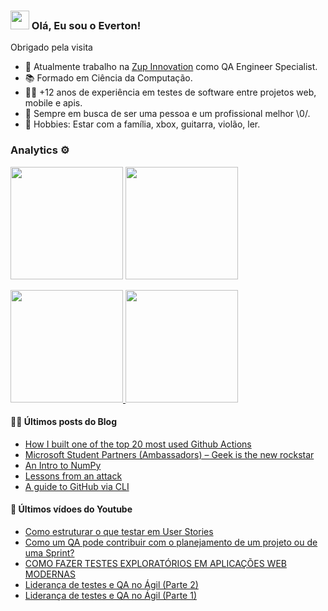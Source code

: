 ### <img src="https://media.giphy.com/media/hvRJCLFzcasrR4ia7z/giphy.gif" width="30px" height="30px"> Olá, Eu sou o Everton!

Obrigado pela visita


- 🔭 Atualmente trabalho na [Zup Innovation](https://github.com/ZupIT) como QA Engineer Specialist.
- 📚 Formado em Ciência da Computação.
- 👩‍💻 +12 anos de experiência em testes de software entre projetos web, mobile e apis.
- 🌱 Sempre em busca de ser uma pessoa e um profissional melhor \0/.
- 🤘 Hobbies: Estar com a família, xbox, guitarra, violão, ler.

### Analytics ⚙️

<p align="left">
  <img height="180em" src="https://user-images.githubusercontent.com/22433243/121538215-faa36d80-c9da-11eb-9dce-0def2d07ff62.gif" />
  <img height="180em" src="https://github-readme-streak-stats.herokuapp.com/?user=evrasouza" />
</p>  

<p align="left">
<a href="https://github.com/evrasouza">
  <img height="180em" src="https://github-readme-stats.vercel.app/api/?username=evrasouza&count_private=true&show_icons=true"/>
  <img height="180em" src="https://github-readme-stats.vercel.app/api/top-langs/?username=evrasouza&layout=compact&langs_count=8&hide=HCL"/>
</a>
</p>

#### 👨‍💻 Últimos posts do Blog 

<!-- BLOG:START -->
- [How I built one of the top 20 most used Github Actions](https://www.gautamkrishnar.com/how-i-built-one-of-the-top-20-most-used-github-actions/)
- [Microsoft Student Partners &lpar;Ambassadors&rpar; – Geek is the new rockstar](https://www.gautamkrishnar.com/microsoft-student-partners/)
- [An Intro to NumPy](https://www.gautamkrishnar.com/an-intro-to-numpy/)
- [Lessons from an attack](https://www.gautamkrishnar.com/lessons-from-an-attack/)
- [A guide to GitHub via CLI](https://www.gautamkrishnar.com/a-guide-to-github-cli/)
<!-- BLOG:END -->

#### 🧰 Últimos vídoes do Youtube

<!-- YOUTUBE:START -->
- [Como estruturar o que testar em User Stories](https://www.youtube.com/watch?v=Nl8MgDgnWDQ)
- [Como um QA pode contribuir com o planejamento de um projeto ou de uma Sprint?](https://www.youtube.com/watch?v=JZxjA87Epyk)
- [COMO FAZER TESTES EXPLORATÓRIOS EM APLICAÇÕES WEB MODERNAS](https://www.youtube.com/watch?v=Rz2U8T0uR94)
- [Liderança de testes e QA no Ágil &lpar;Parte 2&rpar;](https://www.youtube.com/watch?v=WWnTdy66LUU)
- [Liderança de testes e QA no Ágil &lpar;Parte 1&rpar;](https://www.youtube.com/watch?v=CVwqyvadCWc)
<!-- YOUTUBE:END -->

<br>
<div width="100%" align="center">
